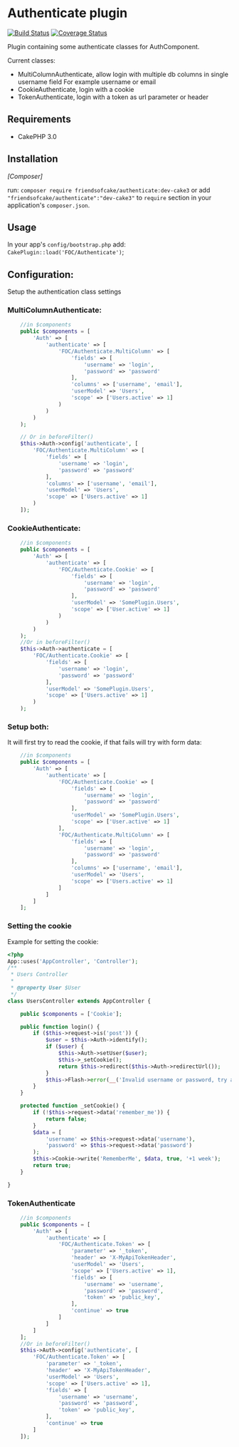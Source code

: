 # Authenticate plugin

[![Build Status](https://travis-ci.org/FriendsOfCake/Authenticate.png?branch=cake3)](https://travis-ci.org/FriendsOfCake/Authenticate)
[![Coverage Status](https://coveralls.io/repos/FriendsOfCake/Authenticate/badge.png)](https://coveralls.io/r/FriendsOfCake/Authenticate)

Plugin containing some authenticate classes for AuthComponent.

Current classes:
* MultiColumnAuthenticate, allow login with multiple db columns in single username field
  For example username or email
* CookieAuthenticate, login with a cookie
* TokenAuthenticate, login with a token as url parameter or header

## Requirements

* CakePHP 3.0

## Installation

_[Composer]_

run: `composer require friendsofcake/authenticate:dev-cake3` or
add `"friendsofcake/authenticate":"dev-cake3"` to `require` section in your
application's `composer.json`.

## Usage

In your app's `config/bootstrap.php` add: `CakePlugin::load('FOC/Authenticate')`;

## Configuration:

Setup the authentication class settings

### MultiColumnAuthenticate:

```php
    //in $components
    public $components = [
        'Auth' => [
            'authenticate' => [
                'FOC/Authenticate.MultiColumn' => [
                    'fields' => [
                        'username' => 'login',
                        'password' => 'password'
                    ],
                    'columns' => ['username', 'email'],
                    'userModel' => 'Users',
                    'scope' => ['Users.active' => 1]
                )
            )
        )
    );

    // Or in beforeFilter()
    $this->Auth->config('authenticate', [
        'FOC/Authenticate.MultiColumn' => [
            'fields' => [
                'username' => 'login',
                'password' => 'password'
            ],
            'columns' => ['username', 'email'],
            'userModel' => 'Users',
            'scope' => ['Users.active' => 1]
        )
    ]);
```

### CookieAuthenticate:

```php
    //in $components
    public $components = [
        'Auth' => [
            'authenticate' => [
                'FOC/Authenticate.Cookie' => [
                    'fields' => [
                        'username' => 'login',
                        'password' => 'password'
                    ],
                    'userModel' => 'SomePlugin.Users',
                    'scope' => ['User.active' => 1]
                )
            )
        )
    );
    //Or in beforeFilter()
    $this->Auth->authenticate = [
        'FOC/Authenticate.Cookie' => [
            'fields' => [
                'username' => 'login',
                'password' => 'password'
            ],
            'userModel' => 'SomePlugin.Users',
            'scope' => ['Users.active' => 1]
        )
    );
```

### Setup both:

It will first try to read the cookie, if that fails will try with form data:
```php
    //in $components
    public $components = [
        'Auth' => [
            'authenticate' => [
                'FOC/Authenticate.Cookie' => [
                    'fields' => [
                        'username' => 'login',
                        'password' => 'password'
                    ],
                    'userModel' => 'SomePlugin.Users',
                    'scope' => ['User.active' => 1]
                ],
                'FOC/Authenticate.MultiColumn' => [
                    'fields' => [
                        'username' => 'login',
                        'password' => 'password'
                    ],
                    'columns' => ['username', 'email'],
                    'userModel' => 'Users',
                    'scope' => ['Users.active' => 1]
                ]
            ]
        ]
    ];
```

### Setting the cookie

Example for setting the cookie:
```php
<?php
App::uses('AppController', 'Controller');
/**
 * Users Controller
 *
 * @property User $User
 */
class UsersController extends AppController {

	public $components = ['Cookie'];

    public function login() {
        if ($this->request->is('post')) {
            $user = $this->Auth->identify();
            if ($user) {
                $this->Auth->setUser($user);
                $this->_setCookie();
                return $this->redirect($this->Auth->redirectUrl());
            }
            $this->Flash->error(__('Invalid username or password, try again'));
        }
    }

	protected function _setCookie() {
		if (!$this->request->data('remember_me')) {
			return false;
		}
		$data = [
			'username' => $this->request->data('username'),
			'password' => $this->request->data('password')
		);
		$this->Cookie->write('RememberMe', $data, true, '+1 week');
		return true;
	}

}
```

### TokenAuthenticate

```php
    //in $components
    public $components = [
        'Auth' => [
            'authenticate' => [
                'FOC/Authenticate.Token' => [
                    'parameter' => '_token',
                    'header' => 'X-MyApiTokenHeader',
                    'userModel' => 'Users',
                    'scope' => ['Users.active' => 1],
                    'fields' => [
                        'username' => 'username',
                        'password' => 'password',
                        'token' => 'public_key',
                    ],
                    'continue' => true
                ]
            ]
        ]
    ];
    //Or in beforeFilter()
    $this->Auth->config('authenticate', [
        'FOC/Authenticate.Token' => [
            'parameter' => '_token',
            'header' => 'X-MyApiTokenHeader',
            'userModel' => 'Users',
            'scope' => ['Users.active' => 1],
            'fields' => [
                'username' => 'username',
                'password' => 'password',
                'token' => 'public_key',
            ],
            'continue' => true
        ]
    ]);
```
